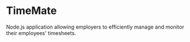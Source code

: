 # TimeMate

Node.js application allowing employers to efficiently manage and monitor their employees' timesheets.
